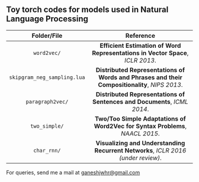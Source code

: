 ## Toy torch codes for models used in Natural Language Processing<br />

| Folder/File                             | Reference                                                                                     |
|:---------------------------------------:|:---------------------------------------------------------------------------------------------:|
| `word2vec/`                             | **Efficient Estimation of Word Representations in Vector Space**, *ICLR 2013*.                |
| `skipgram_neg_sampling.lua`             | **Distributed Representations of Words and Phrases and their Compositionality**, *NIPS 2013*. |
| `paragraph2vec/`                        | **Distributed Representations of Sentences and Documents**, *ICML 2014*.                      |
| `two_simple/`                           | **Two/Too Simple Adaptations of Word2Vec for Syntax Problems**, *NAACL 2015*.                 |
| `char_rnn/`                             | **Visualizing and Understanding Recurrent Networks**, *ICLR 2016 (under review)*.             |
For queries, send me a mail at ganeshjwhr@gmail.com
